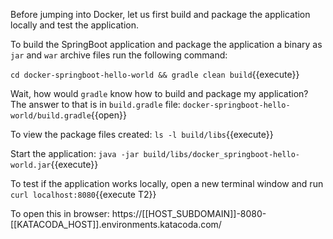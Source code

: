 Before jumping into Docker, let us first build and package the application locally and test the application.

To build the SpringBoot application and package the application a binary as `jar` and `war` archive files run the following command:

`cd docker-springboot-hello-world && gradle clean build`{{execute}}

Wait, how would `gradle` know how to build and package my application? The answer to that is in `build.gradle` file: `docker-springboot-hello-world/build.gradle`{{open}}

To view the package files created: `ls -l build/libs`{{execute}}

Start the application: `java -jar build/libs/docker_springboot-hello-world.jar`{{execute}}

To test if the application works locally, open a new terminal window and run `curl localhost:8080`{{execute T2}}

To open this in browser: https://[[HOST_SUBDOMAIN]]-8080-[[KATACODA_HOST]].environments.katacoda.com/
